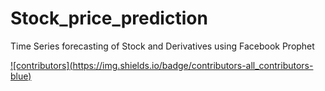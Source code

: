 # Stock_price_prediction
Time Series forecasting of Stock and Derivatives using Facebook Prophet

[![contributors](https://img.shields.io/badge/contributors-all_contributors- blue)](https://github.com/jayakrishna_112/Stock_price_prediction/network/members)
